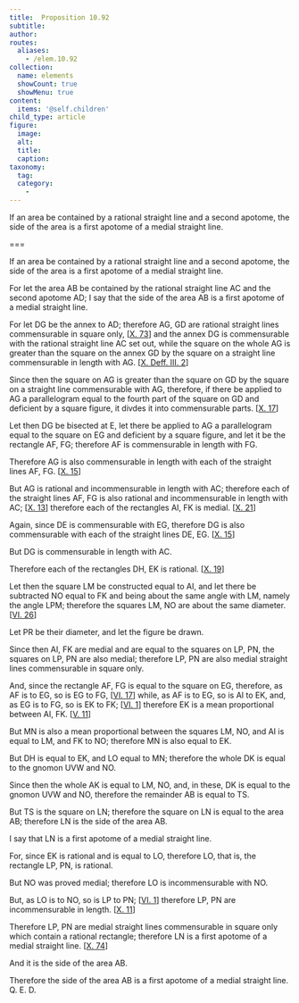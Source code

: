 ```yaml
---
title:  Proposition 10.92
subtitle: 
author:
routes:
  aliases:
    - /elem.10.92
collection:
  name: elements
  showCount: true
  showMenu: true
content:
  items: '@self.children'
child_type: article
figure:
  image:
  alt:
  title:
  caption:
taxonomy:
  tag:
  category:
    - 
---
```


<p><hi rend="ital">If an area be contained by a rational straight line and a second apotome, the <quote>side</quote>
 of the area is a first apotome of a medial straight line</hi>. </p>

===

<p><span class="ital">If an area be contained by a rational straight line and a second apotome, the <quote>side</quote>
 of the area is a first apotome of a medial straight line</span>. </p>

<p>For let the area <span class="ital">AB</span> be contained by the rational straight line <span class="ital">AC</span> and the second apotome <span class="ital">AD</span>; <pb n="195"/>I say that the <quote>side</quote>
 of the area <span class="ital">AB</span> is a first apotome of a medial straight line. 
      </p>

<p>For let <span class="ital">DG</span> be the annex to <span class="ital">AD</span>; therefore <span class="ital">AG</span>, <span class="ital">GD</span> are rational straight lines commensurable in square only, [<a href="/elem.10.73">X. 73</a>] and the annex <span class="ital">DG</span> is commensurable with the rational straight line <span class="ital">AC</span> set out, while the square on the whole <span class="ital">AG</span> is greater than the square on the annex <span class="ital">GD</span> by the square on a straight line commensurable in length with <span class="ital">AG</span>. [<a href="/elem.10.def.3.2">X. Deff. III. 2</a>] </p>

<p>Since then the square on <span class="ital">AG</span> is greater than the square on <span class="ital">GD</span> by the square on a straight line commensurable with <span class="ital">AG</span>, therefore, if there be applied to <span class="ital">AG</span> a parallelogram equal to the fourth part of the square on <span class="ital">GD</span> and deficient by a square figure, it divdes it into commensurable parts. [<a href="/elem.10.17">X. 17</a>] </p>

<p>Let then <span class="ital">DG</span> be bisected at <span class="ital">E</span>, let there be applied to <span class="ital">AG</span> a parallelogram equal to the square on <span class="ital">EG</span> and deficient by a square figure, and let it be the rectangle <span class="ital">AF</span>, <span class="ital">FG</span>; therefore <span class="ital">AF</span> is commensurable in length with <span class="ital">FG</span>. </p>

<p>Therefore <span class="ital">AG</span> is also commensurable in length with each of the straight lines <span class="ital">AF</span>, <span class="ital">FG</span>. [<a href="/elem.10.15">X. 15</a>] </p>

<p>But <span class="ital">AG</span> is rational and incommensurable in length with <span class="ital">AC</span>; <pb n="196"/>therefore each of the straight lines <span class="ital">AF</span>, <span class="ital">FG</span> is also rational and incommensurable in length with <span class="ital">AC</span>; [<a href="/elem.10.13">X. 13</a>] therefore each of the rectangles <span class="ital">AI</span>, <span class="ital">FK</span> is medial. [<a href="/elem.10.21">X. 21</a>] </p>

<p>Again, since <span class="ital">DE</span> is commensurable with <span class="ital">EG</span>, therefore <span class="ital">DG</span> is also commensurable with each of the straight lines <span class="ital">DE</span>, <span class="ital">EG</span>. [<a href="/elem.10.15">X. 15</a>] </p>

<p>But <span class="ital">DG</span> is commensurable in length with <span class="ital">AC</span>. </p>

<p>Therefore each of the rectangles <span class="ital">DH</span>, <span class="ital">EK</span> is rational. [<a href="/elem.10.19">X. 19</a>] </p>

<p>Let then the square <span class="ital">LM</span> be constructed equal to <span class="ital">AI</span>, and let there be subtracted <span class="ital">NO</span> equal to <span class="ital">FK</span> and being about the same angle with <span class="ital">LM</span>, namely the angle <span class="ital">LPM</span>; therefore the squares <span class="ital">LM</span>, <span class="ital">NO</span> are about the same diameter. [<a href="/elem.6.26">VI. 26</a>] </p>

<p>Let <span class="ital">PR</span> be their diameter, and let the figure be drawn. </p>

<p>Since then <span class="ital">AI</span>, <span class="ital">FK</span> are medial and are equal to the squares on <span class="ital">LP</span>, <span class="ital">PN</span>, the squares on <span class="ital">LP</span>, <span class="ital">PN</span> are also medial; therefore <span class="ital">LP</span>, <span class="ital">PN</span> are also medial straight lines commensurable in square only. </p>

<p>And, since the rectangle <span class="ital">AF</span>, <span class="ital">FG</span> is equal to the square on <span class="ital">EG</span>, therefore, as <span class="ital">AF</span> is to <span class="ital">EG</span>, so is <span class="ital">EG</span> to <span class="ital">FG</span>, [<a href="/elem.6.17">VI. 17</a>] while, as <span class="ital">AF</span> is to <span class="ital">EG</span>, so is <span class="ital">AI</span> to <span class="ital">EK</span>, and, as <span class="ital">EG</span> is to <span class="ital">FG</span>, so is <span class="ital">EK</span> to <span class="ital">FK</span>; [<a href="/elem.6.1">VI. 1</a>] therefore <span class="ital">EK</span> is a mean proportional between <span class="ital">AI</span>, <span class="ital">FK</span>. [<a href="/elem.5.11">V. 11</a>] </p>

<p>But <span class="ital">MN</span> is also a mean proportional between the squares <span class="ital">LM</span>, <span class="ital">NO</span>, and <span class="ital">AI</span> is equal to <span class="ital">LM</span>, and <span class="ital">FK</span> to <span class="ital">NO</span>; therefore <span class="ital">MN</span> is also equal to <span class="ital">EK</span>. </p>

<p>But <span class="ital">DH</span> is equal to <span class="ital">EK</span>, and <span class="ital">LO</span> equal to <span class="ital">MN</span>; therefore the whole <span class="ital">DK</span> is equal to the gnomon <span class="ital">UVW</span> and <span class="ital">NO</span>. </p>

<p>Since then the whole <span class="ital">AK</span> is equal to <span class="ital">LM</span>, <span class="ital">NO</span>, and, in these, <span class="ital">DK</span> is equal to the gnomon <span class="ital">UVW</span> and <span class="ital">NO</span>, therefore the remainder <span class="ital">AB</span> is equal to <span class="ital">TS</span>. <pb n="197"/></p>

<p>But <span class="ital">TS</span> is the square on <span class="ital">LN</span>; therefore the square on <span class="ital">LN</span> is equal to the area <span class="ital">AB</span>; therefore <span class="ital">LN</span> is the <quote>side</quote>
 of the area <span class="ital">AB</span>. </p>

<p>I say that <span class="ital">LN</span> is a first apotome of a medial straight line. </p>

<p>For, since <span class="ital">EK</span> is rational and is equal to <span class="ital">LO</span>, therefore <span class="ital">LO</span>, that is, the rectangle <span class="ital">LP</span>, <span class="ital">PN</span>, is rational. </p>

<p>But <span class="ital">NO</span> was proved medial; therefore <span class="ital">LO</span> is incommensurable with <span class="ital">NO</span>. </p>

<p>But, as <span class="ital">LO</span> is to <span class="ital">NO</span>, so is <span class="ital">LP</span> to <span class="ital">PN</span>; [<a href="/elem.6.1">VI. 1</a>] therefore <span class="ital">LP</span>, <span class="ital">PN</span> are incommensurable in length. [<a href="/elem.10.11">X. 11</a>] </p>

<p>Therefore <span class="ital">LP</span>, <span class="ital">PN</span> are medial straight lines commensurable in square only which contain a rational rectangle; therefore <span class="ital">LN</span> is a first apotome of a medial straight line. [<a href="/elem.10.74">X. 74</a>] </p>

<p>And it is the <quote>side</quote>
 of the area <span class="ital">AB</span>. </p>

<p>Therefore the <quote>side</quote>
 of the area <span class="ital">AB</span> is a first apotome of a medial straight line. Q. E. D.</p>

